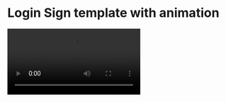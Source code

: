 # Login Sign template with animation
<!-- <img src="login-signup.gif" alt="A GIF image" width="600" height="300" align="center"> -->
<video autoplay loop>
  <source src="login-signup.mp4" type="video/mp4">
  Your browser does not support the video tag.
</video>
